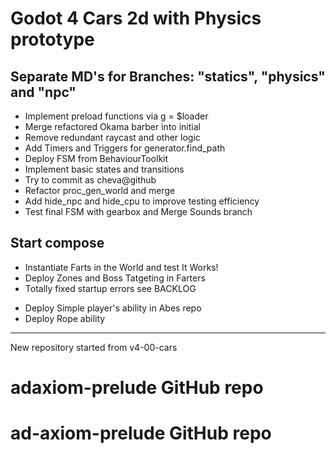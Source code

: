 # Godot 4 Cars 2d with Physics prototype
## Separate MD's for Branches: "statics", "physics" and "npc"
- Implement preload functions via g = $loader
- Merge refactored Okama barber into initial
- Remove redundant raycast and other logic
- Add Timers and Triggers for generator.find_path
- Deploy FSM from BehaviourToolkit
- Implement basic states and transitions
- Try to commit as cheva@github
- Refactor proc_gen_world and merge
- Add hide_npc and hide_cpu to improve testing efficiency
- Test final FSM with gearbox and Merge Sounds branch
## Start compose
- Instantiate Farts in the World and test It Works!
- Deploy Zones and Boss Tatgeting in Farters
- Totally fixed startup errors see BACKLOG
* Deploy Simple player's ability in Abes repo
* Deploy Rope ability
________
New repository started from v4-00-cars
# adaxiom-prelude GitHub repo 
# ad-axiom-prelude GitHub repo 
